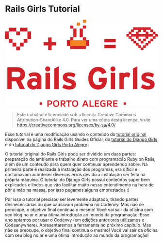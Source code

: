 # Rails Girls Tutorial
![Readme](images/logovermelho.jpg)

> Este trabalho é licenciado sob a licença Creative Commons Attribution-ShareAlike 4.0. Para ver uma cópia desta licença, visite https://creativecommons.org/licenses/by-sa/4.0/

Esse tutorial é uma modificação usando o conteúdo do [tutorial original](http://guides.railsgirls.com/guides-ptbr/) disponível na página do Rails Girls Guides Oficial, do [tutorial do Django Girls](https://tutorial.djangogirls.org/pt/) e do [tutorial do Django Girls Porto Alegre](https://dgportoalegre.gitbook.io/djangogirls/sourcelair/o-que-e-o-sourcelair).

O tutorial original do Rails Girls pode ser dividido em duas partes: preparação do ambiente e trabalho direto com programação Ruby on Rails, além de um conteudo para quem quer continuar aprendendo sobre. Na primeira parte é realizada a instalação dos programas, era difícil e costumavam acontecer diversos erros devido a instalação ser feita na própria máquina. O tutorial do Django Girls possui conteúdos super bem explicados e lindos que vão facilitar muito nosso entendimento na hora de pôr a mão na massa, por isso pegamos alguns emprestados :)

Por isso o tutorial precisou ser levemente adaptado, tirando partes desnecessárias ou que causavam problema no Codenvy. Mas não se preocupe, o objetivo final continua o mesmo! Você vai sair da oficina com seu blog no ar e uma ótima introdução ao mundo da programação! Esse ano optamos por usar o Codenvy (em edições anteriores utilizamos o Codeanywhere). Apresentaremos a ferramenta no próximo capítulo. Mas não se preocupe, o objetivo final continua o mesmo! Você vai sair da oficina com seu blog no ar e uma ótima introdução ao mundo da programação!


